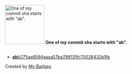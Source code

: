<img src="https://github.com/my-badges/my-badges/blob/master/src/all-badges/abc-commit/ab-commit.png?raw=true" alt="One of my commit sha starts with &quot;ab&quot;." title="One of my commit sha starts with &quot;ab&quot;." width="128">
<strong>One of my commit sha starts with &quot;ab&quot;.</strong>
<br><br>

- <a href="https://github.com/chrisfrancis27/chrisfrancis27/commit/abb275aa6594aaaa57ba799131fc70026432b1fb"><strong>ab</strong>b275aa6594aaaa57ba799131fc70026432b1fb</a>


Created by <a href="https://github.com/my-badges/my-badges">My Badges</a>